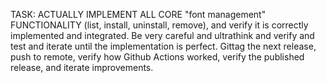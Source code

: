 TASK: ACTUALLY IMPLEMENT ALL CORE "font management" FUNCTIONALITY (list, install, uninstall, remove), and verify it is correctly implemented and integrated. Be very careful and ultrathink and verify and test and iterate until the implementation is perfect. Gittag the next release, push to remote, verify how Github Actions worked, verify the published release, and iterate improvements.  